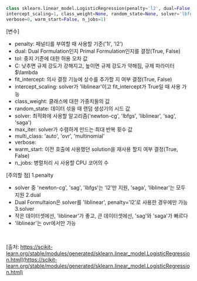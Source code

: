 ``` python
class sklearn.linear_model.LogisticRegression(penalty='l2', dual=False,, tol=0.0001, C=1.0, fit_intercept=True,
intercept_scaling=1, class_weight=None, random_state=None, solver='lbfgs', max_iter=100, multi_class='auto',
verbose=0, warm_start=False, n_jobs=1)
```

[변수]
- penalty: 페널티를 부여할 때 사용할 기준('1l', 'l2')
- dual: Dual Formulation인지 Primal Formulation인지를 결정(True, False)
- tol: 중지 기준에 대한 허용 오차 값
- C: 낮추면 규제 강도가 강해지고, 높이면 규제 강도가 약해짐, 규제 파라미터 $\lambda
- fit_intercept: 의사 결정 기능에 상수를 추가할 지 여부 결정(True, False)
- intercept_scaling: solver가 'liblinear'이고 fit_intercept가 True일 때 사용 가능
- class_weight: 클래스에 대한 가중치들의 값
- random_state: 데이터 섞을 때 랜덤 생성기의 시드 값
- solver: 최적화에 사용할 알고리즘('newton-cg', 'lbfgs', 'liblinear', 'sag', 'saga')
- max_iter: solver가 수렴하게 만드는 최대 반복 횟수 값
- multi_class: 'auto', 'ovr', 'multinomial'
- verbose:
- warm_start: 이전 호출에 사용했던 solution을 재사용 할지 여부 결정(True, False)
- n_jobs: 병렬처리 시 사용할 CPU 코어의 수

[주의할 점]
1.penalty
- solver 중 'newton-cg', 'sag', 'lbfgs'는 'l2'만 지원, 'saga', 'liblinear'는 모두 지원
2.dual
- Dual Formultaion은 solver를 'liblinear', penalty='l2'로 사용한 경우에만 가능
3.solver
- 작은 데이터셋에선, 'liblinear'가 좋고, 큰 데이터셋에선, 'sag'와 'saga'가 빠르다
- 'liblinear'는 ovr에서만 가능
</br>

[출처: https://scikit-learn.org/stable/modules/generated/sklearn.linear_model.LogisticRegression.html](https://scikit-learn.org/stable/modules/generated/sklearn.linear_model.LogisticRegression.html)
